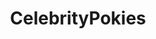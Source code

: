---
title: CelebrityPokies
crosslinks:
- WatchItForThePlot
- KellyBrook
- jenniferanistonsnips
- LadyGagasAss
---